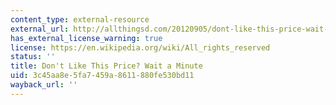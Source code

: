 ```yaml
---
content_type: external-resource
external_url: http://allthingsd.com/20120905/dont-like-this-price-wait-a-minute/
has_external_license_warning: true
license: https://en.wikipedia.org/wiki/All_rights_reserved
status: ''
title: Don't Like This Price? Wait a Minute
uid: 3c45aa8e-5fa7-459a-8611-880fe530bd11
wayback_url: ''
---
```

